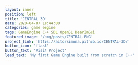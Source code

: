 ```yaml
---
layout: inner
position: left
title: 'CENTRAL 3D'
date: 2020-04-07 18:44:00
categories: game engine
tags: GameEngine C++ SDL OpenGL DearImGui
featured_image: '/img/posts/CENTRAL.PNG'
project_link: 'https://aitorsimona.github.io/CENTRAL-3D/'
button_icon: 'flask'
button_text: 'Visit Project'
lead_text: 'My first Game Engine built from scratch in C++'
---
```

